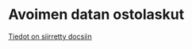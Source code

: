 # Avoimen datan ostolaskut

[Tiedot on siirretty docsiin](https://docs.google.com/document/d/1Zyidge6dClHzBTbwvJ5FXc7XOTbJy-JgHnTwGvTO3Yc/edit#)
